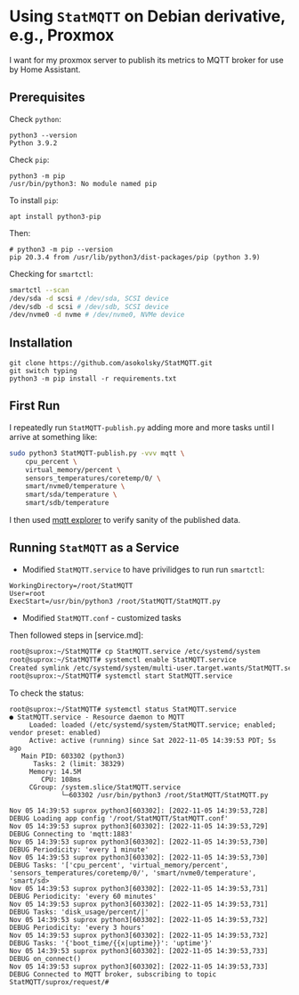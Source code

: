 # Using `StatMQTT` on Debian derivative, e.g., Proxmox

I want for my proxmox server to publish its metrics to MQTT broker for use by
Home Assistant.

## Prerequisites

Check `python`:
```
python3 --version
Python 3.9.2
```
Check `pip`:
```
python3 -m pip
/usr/bin/python3: No module named pip
```

To install `pip`:
```
apt install python3-pip
```
Then:
```
# python3 -m pip --version
pip 20.3.4 from /usr/lib/python3/dist-packages/pip (python 3.9)
```

Checking for `smartctl`:
```sh
smartctl --scan
/dev/sda -d scsi # /dev/sda, SCSI device
/dev/sdb -d scsi # /dev/sdb, SCSI device
/dev/nvme0 -d nvme # /dev/nvme0, NVMe device
```

## Installation

```
git clone https://github.com/asokolsky/StatMQTT.git
git switch typing
python3 -m pip install -r requirements.txt
```

## First Run

I repeatedly run `StatMQTT-publish.py` adding more and more tasks until I arrive
at something like:

```sh
sudo python3 StatMQTT-publish.py -vvv mqtt \
    cpu_percent \
    virtual_memory/percent \
    sensors_temperatures/coretemp/0/ \
    smart/nvme0/temperature \
    smart/sda/temperature \
    smart/sdb/temperature
```
I then used [mqtt explorer](http://mqtt-explorer.com/) to verify sanity of the
published data.

## Running `StatMQTT` as a Service

* Modified `StatMQTT.service` to have privilidges to run run `smartctl`:
```
WorkingDirectory=/root/StatMQTT
User=root
ExecStart=/usr/bin/python3 /root/StatMQTT/StatMQTT.py
```
* Modified `StatMQTT.conf` - customized tasks

Then followed steps in [service.md]:
```sh
root@suprox:~/StatMQTT# cp StatMQTT.service /etc/systemd/system
root@suprox:~/StatMQTT# systemctl enable StatMQTT.service
Created symlink /etc/systemd/system/multi-user.target.wants/StatMQTT.service → /etc/systemd/system/StatMQTT.service.
root@suprox:~/StatMQTT# systemctl start StatMQTT.service
```

To check the status:
```
root@suprox:~/StatMQTT# systemctl status StatMQTT.service
● StatMQTT.service - Resource daemon to MQTT
     Loaded: loaded (/etc/systemd/system/StatMQTT.service; enabled; vendor preset: enabled)
     Active: active (running) since Sat 2022-11-05 14:39:53 PDT; 5s ago
   Main PID: 603302 (python3)
      Tasks: 2 (limit: 38329)
     Memory: 14.5M
        CPU: 108ms
     CGroup: /system.slice/StatMQTT.service
             └─603302 /usr/bin/python3 /root/StatMQTT/StatMQTT.py

Nov 05 14:39:53 suprox python3[603302]: [2022-11-05 14:39:53,728] DEBUG Loading app config '/root/StatMQTT/StatMQTT.conf'
Nov 05 14:39:53 suprox python3[603302]: [2022-11-05 14:39:53,729] DEBUG Connecting to 'mqtt:1883'
Nov 05 14:39:53 suprox python3[603302]: [2022-11-05 14:39:53,730] DEBUG Periodicity: 'every 1 minute'
Nov 05 14:39:53 suprox python3[603302]: [2022-11-05 14:39:53,730] DEBUG Tasks: '['cpu_percent', 'virtual_memory/percent', 'sensors_temperatures/coretemp/0/', 'smart/nvme0/temperature', 'smart/sd>
Nov 05 14:39:53 suprox python3[603302]: [2022-11-05 14:39:53,731] DEBUG Periodicity: 'every 60 minutes'
Nov 05 14:39:53 suprox python3[603302]: [2022-11-05 14:39:53,731] DEBUG Tasks: 'disk_usage/percent/|'
Nov 05 14:39:53 suprox python3[603302]: [2022-11-05 14:39:53,732] DEBUG Periodicity: 'every 3 hours'
Nov 05 14:39:53 suprox python3[603302]: [2022-11-05 14:39:53,732] DEBUG Tasks: '{'boot_time/{{x|uptime}}': 'uptime'}'
Nov 05 14:39:53 suprox python3[603302]: [2022-11-05 14:39:53,733] DEBUG on_connect()
Nov 05 14:39:53 suprox python3[603302]: [2022-11-05 14:39:53,733] DEBUG Connected to MQTT broker, subscribing to topic StatMQTT/suprox/request/#
```
